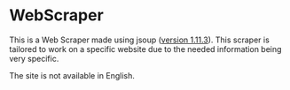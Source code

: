 # WebScraper
This is a Web Scraper made using jsoup ([version 1.11.3](https://jsoup.org/)). This scraper is tailored to work on a specific website due to the needed information being very specific. 

The site is not available in English.
